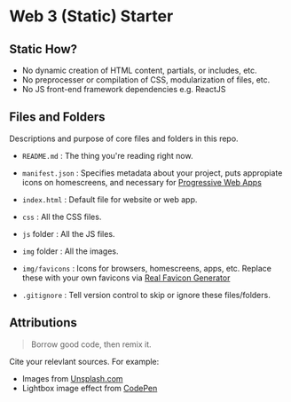 # Web 3 (Static) Starter

## Static How? 
* No dynamic creation of HTML content, partials, or includes, etc.
* No preprocesser or compilation of CSS, modularization of files, etc.
* No JS front-end framework dependencies e.g. ReactJS

## Files and Folders
Descriptions and purpose of core files and folders in this repo. 

* `README.md` : The thing you're reading right now. 
* `manifest.json` : Specifies metadata about your project, puts appropiate icons on homescreens, and necessary for [Progressive Web Apps](https://www.youtube.com/watch?v=Z8MjdQGyjfA&vl=en)
* `index.html` : Default file for website or web app.
* `css` : All the CSS files. 
* `js` folder : All the JS files.
* `img` folder : All the images. 
* `img/favicons` : Icons for browsers, homescreens, apps, etc. Replace these with your own favicons via [Real Favicon Generator](https://realfavicongenerator.net/)

* `.gitignore` : Tell version control to skip or ignore these files/folders.

## Attributions

> Borrow good code, then remix it.

Cite your relevlant sources. For example: 

* Images from [Unsplash.com](https://unsplash.com/)
* Lightbox image effect from [CodePen](https://codepen.io/manikoth/pen/vypeKo)



